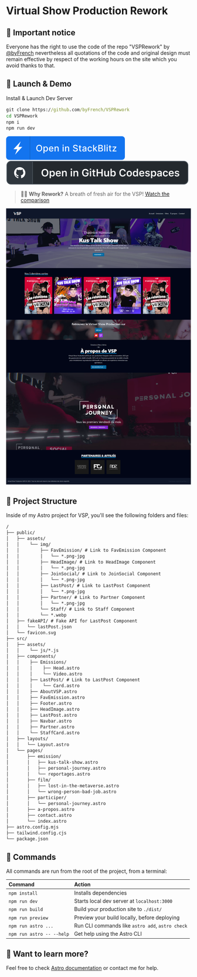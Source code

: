 # Virtual Show Production Rework

## 🚧 Important notice
Everyone has the right to use the code of the repo "VSPRework" by [@byFrench](https://github.com/byFrench) nevertheless all quotations of the code and original design must remain effective by respect of the working hours on the site which you avoid thanks to that.

## 👀 Launch & Demo 
Install & Launch Dev Server
```cmd
git clone https://github.com/byFrench/VSPRework
cd VSPRework
npm i
npm run dev
```

[![Open in StackBlitz](https://github.com/byFrench/VSPRework/blob/main/r.md_assets/launch/stackblitz.svg?raw=true)](https://stackblitz.com/edit/vsprework?file=README.md)
[![Open in GitHub Codespaces](https://github.com/byFrench/VSPRework/blob/main/r.md_assets/launch/github-codespaces.svg?raw=true)](https://codespaces.new/byFrench/VSPRework)

> 🧑‍🚀 **Why Rework?** A breath of fresh air for the VSP! [Watch the comparison](https://github.com/byFrench/VSPRework/tree/main/r.md_assets/vsp-compare/)

![new-homepage](https://github.com/byFrench/VSPRework/blob/main/r.md_assets/vsp-compare/rework-by-me/vsp-demo-2023-09-20-20_50_35.png?raw=true)

## 🚀 Project Structure

Inside of my Astro project for VSP, you'll see the following folders and files:

```
/
├── public/
│   ├── assets/
│   │    └── img/
│   │        ├── FavEmission/ # Link to FavEmission Component
│   │        │   └── *.png-jpg 
│   │        ├── HeadImage/ # Link to HeadImage Component
│   │        │   └── *.png-jpg 
│   │        ├── JoinSocial/ # Link to JoinSocial Component
│   │        │   └── *.png-jpg 
│   │        ├── LastPost/ # Link to LastPost Component
│   │        │   └── *.png-jpg 
│   │        ├── Partner/ # Link to Partner Component
│   │        │   └── *.png-jpg
│   │        └── Staff/ # Link to Staff Component
│   │        └── *.webp
│   ├── fakeAPI/ # Fake API for LastPost Component
│   │   └── lastPost.json 
│   └── favicon.svg
├── src/
│   ├── assets/
│   │    └── js/*.js
│   ├── components/
│   │    ├── Emissions/
│   │    │    ├── Head.astro
│   │    │    └── Video.astro
│   │    ├── LastPost/ # Link to LastPost Component
│   │    │    └── Card.astro
│   │    ├── AboutVSP.astro
│   │    ├── FavEmission.astro
│   │    ├── Footer.astro
│   │    ├── HeadImage.astro
│   │    ├── LastPost.astro 
│   │    ├── Navbar.astro
│   │    ├── Partner.astro
│   │    └── StaffCard.astro
│   ├── layouts/
│   │   └── Layout.astro
│   └── pages/
│       ├── emission/
│       │   ├── kus-talk-show.astro
│       │   ├── personal-journey.astro
│       │   └── reportages.astro
│       ├── film/
│       │   ├── lost-in-the-metaverse.astro
│       │   └── wrong-person-bad-job.astro
│       ├── participer/
│       │   └── personal-journey.astro
│       ├── a-propos.astro
│       ├── contact.astro
│       └── index.astro
├── astro.config.mjs
├── tailwind.config.cjs
└── package.json
```

## 🧞 Commands

All commands are run from the root of the project, from a terminal:

| Command                   | Action                                           |
| :------------------------ | :----------------------------------------------- |
| `npm install`             | Installs dependencies                            |
| `npm run dev`             | Starts local dev server at `localhost:3000`      |
| `npm run build`           | Build your production site to `./dist/`          |
| `npm run preview`         | Preview your build locally, before deploying     |
| `npm run astro ...`       | Run CLI commands like `astro add`, `astro check` |
| `npm run astro -- --help` | Get help using the Astro CLI                     |

## 👀 Want to learn more?

Feel free to check [Astro documentation](https://docs.astro.build) or contact me for help.
